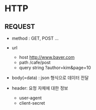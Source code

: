 # HTTP

## REQUEST

* method : GET, POST ...

* url
    * host http://www.baver.com
    * path /cafe/post
    * query string ?author=kim&page=10
    
* body(=data) : json 형식으로 데이터 전달
* header: 요청 자체에 대한 정보
    * user-agent
    * client-secret